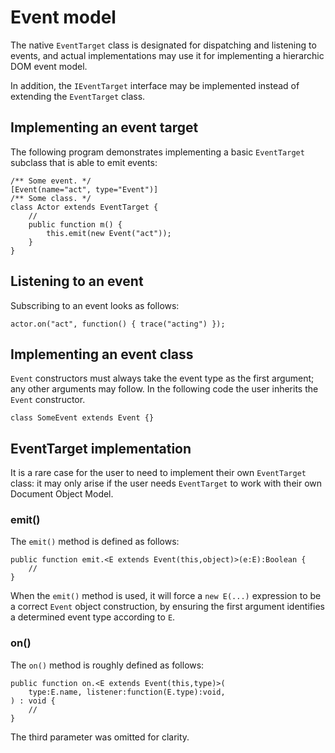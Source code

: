 # Event model

The native `EventTarget` class is designated for dispatching and listening to events, and actual implementations may use it for implementing a hierarchic DOM event model.

In addition, the `IEventTarget` interface may be implemented instead of extending the `EventTarget` class.

## Implementing an event target

The following program demonstrates implementing a basic `EventTarget` subclass that is able to emit events:

```
/** Some event. */
[Event(name="act", type="Event")]
/** Some class. */
class Actor extends EventTarget {
    //
    public function m() {
        this.emit(new Event("act"));
    }
}
```

## Listening to an event

Subscribing to an event looks as follows:

```
actor.on("act", function() { trace("acting") });
```

## Implementing an event class

`Event` constructors must always take the event type as the first argument; any other arguments may follow. In the following code the user inherits the `Event` constructor.

```
class SomeEvent extends Event {}
```

## EventTarget implementation

It is a rare case for the user to need to implement their own `EventTarget` class: it may only arise if the user needs `EventTarget` to work with their own Document Object Model.

### emit()

The `emit()` method is defined as follows:

```
public function emit.<E extends Event(this,object)>(e:E):Boolean {
    //
}
```

When the `emit()` method is used, it will force a `new E(...)` expression to be a correct `Event` object construction, by ensuring the first argument identifies a determined event type according to `E`.

### on()

The `on()` method is roughly defined as follows:

```
public function on.<E extends Event(this,type)>(
    type:E.name, listener:function(E.type):void,
) : void {
    //
}
```

The third parameter was omitted for clarity.